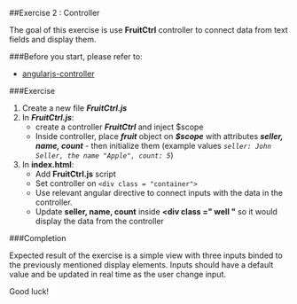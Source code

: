 ##Exercise 2 : Controller

The goal of this exercise is use **FruitCtrl** controller to connect data from text fields and display them.

###Before you start, please refer to:
* [angularjs-controller](https://egghead.io/lessons/angularjs-controllers)

###Exercise

1. Create a new file ***FruitCtrl.js***
2. In ***FruitCtrl.js***:
    * create a controller ***FruitCtrl*** and inject $scope
    * Inside controller, place ***fruit*** object on ***$scope*** with attributes ***seller, name, count*** - then initialize them 
    (example values *``` seller: John Seller, the name "Apple", count: 5 ```*)
3. In **index.html**:
    * Add **FruitCtrl.js** script
    * Set controller on ```<div class = "container">```
    * Use relevant angular directive to connect inputs with the data in the controller.
    * Update **seller, name, count**  inside **<div class =" well "** so it would display the data from the controller

###Completion

Expected result of the exercise is a simple view with three inputs binded to the previously mentioned display elements. Inputs should have a default value
and be updated in real time as the user change input.

Good luck!

